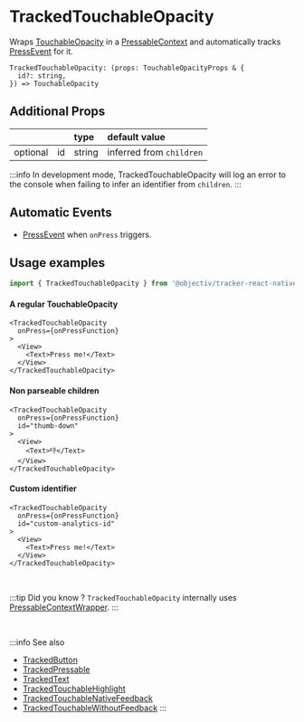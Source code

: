 # TrackedTouchableOpacity

Wraps [TouchableOpacity](https://reactnative.dev/docs/touchableopacity) in a [PressableContext](/taxonomy/reference/location-contexts/PressableContext.md) and automatically tracks [PressEvent](/taxonomy/reference/events/PressEvent.md) for it.

```tsx
TrackedTouchableOpacity: (props: TouchableOpacityProps & {
  id?: string,
}) => TouchableOpacity
```

## Additional Props
|          |     | type      | default value            | 
|:--------:|:----|:----------|:-------------------------|
| optional | id  | string    | inferred from `children` |

:::info
In development mode, TrackedTouchableOpacity will log an error to the console when failing to infer an identifier from `children`.
:::

## Automatic Events
- [PressEvent](/taxonomy/reference/events/PressEvent.md) when `onPress` triggers.

## Usage examples

```jsx
import { TrackedTouchableOpacity } from '@objectiv/tracker-react-native';
```

#### A regular TouchableOpacity
```tsx
<TrackedTouchableOpacity 
  onPress={onPressFunction}
>
  <View>
    <Text>Press me!</Text>
  </View>
</TrackedTouchableOpacity>
```

#### Non parseable children
```tsx
<TrackedTouchableOpacity
  onPress={onPressFunction}
  id="thumb-down"
>
  <View>
    <Text>👎</Text>
  </View>
</TrackedTouchableOpacity>
```

#### Custom identifier
```tsx
<TrackedTouchableOpacity
  onPress={onPressFunction}
  id="custom-analytics-id"
>
  <View>
    <Text>Press me!</Text>
  </View>
</TrackedTouchableOpacity>
```

<br />

:::tip Did you know ?
`TrackedTouchableOpacity` internally uses [PressableContextWrapper](/tracking/react-native/api-reference/locationWrappers/PressableContextWrapper.md).
:::

<br />

:::info See also
- [TrackedButton](/tracking/react-native/api-reference/trackedComponents/TrackedButton.md)
- [TrackedPressable](/tracking/react-native/api-reference/trackedComponents/TrackedPressable.md)
- [TrackedText](/tracking/react-native/api-reference/trackedComponents/TrackedText.md)
- [TrackedTouchableHighlight](/tracking/react-native/api-reference/trackedComponents/TrackedTouchableHighlight.md)
- [TrackedTouchableNativeFeedback](/tracking/react-native/api-reference/trackedComponents/TrackedTouchableNativeFeedback.md)
- [TrackedTouchableWithoutFeedback](/tracking/react-native/api-reference/trackedComponents/TrackedTouchableWithoutFeedback.md)
:::

